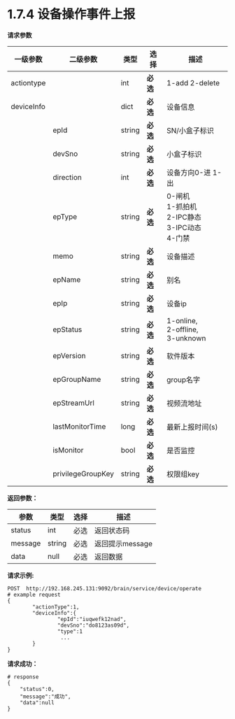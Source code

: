 # 1.7.4 设备操作事件上报

**请求参数**

| **一级参数** | **二级参数**      | **类型** | **选择** | **描述**                                                     |
| ------------ | ----------------- | -------- | -------- | ------------------------------------------------------------ |
| actiontype   |                   | int      | **必选** | 1-add 2-delete                                               |
| deviceInfo   |                   | dict     | **必选** | 设备信息                                                     |
|              | epId              | string   | **必选** | SN/小盒子标识                                                |
|              | devSno            | string   | **必选** | 小盒子标识                                                   |
|              | direction         | int      | **必选** | 设备方向0-进 1-出                                            |
|              | epType            | string   | **必选** | 0-闸机<br />1-抓拍机<br />2-IPC静态<br />3-IPC动态<br />4-门禁 |
|              | memo              | string   | **必选** | 设备描述                                                     |
|              | epName            | string   | **必选** | 别名                                                         |
|              | epIp              | string   | **必选** | 设备ip                                                       |
|              | epStatus          | string   | **必选** | 1-online,<br />2-offline,<br />3-unknown                     |
|              | epVersion         | string   | **必选** | 软件版本                                                     |
|              | epGroupName       | string   | **必选** | group名字                                                    |
|              | epStreamUrl       | string   | **必选** | 视频流地址                                                   |
|              | lastMonitorTime   | long     | **必选** | 最新上报时间(s)                                              |
|              | isMonitor         | bool     | **必选** | 是否监控                                                     |
|              | privilegeGroupKey | string   | **必选** | 权限组key                                                    |

**返回参数：**

| 参数    | 类型   | 选择 | 描述            |
| ------- | ------ | ---- | --------------- |
| status  | int    | 必选 | 返回状态码      |
| message | string | 必选 | 返回提示message |
| data    | null   | 必选 | 返回数据        |

**请求示例:** 

```
POST  http://192.168.245.131:9092/brain/service/device/operate
# example request
{
        "actionType":1,
        "deviceInfo":{
                "epId":"iuqwefk12nad",
                "devSno":"do8123as09d",
                "type":1
                 ...
        }
}
```

**请求成功：**

```
# response
{
    "status":0,
    "message":"成功",
    "data":null
}
```

